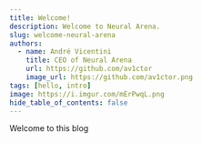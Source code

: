 ```yaml
---
title: Welcome!
description: Welcome to Neural Arena.
slug: welcome-neural-arena
authors:
  - name: André Vicentini
    title: CEO of Neural Arena
    url: https://github.com/av1ctor
    image_url: https://github.com/av1ctor.png
tags: [hello, intro]
image: https://i.imgur.com/mErPwqL.png
hide_table_of_contents: false
---
```


Welcome to this blog